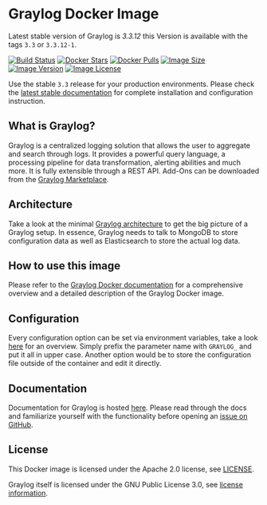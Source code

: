 # Graylog Docker Image

Latest stable version of Graylog is *3.3.12* this Version is available with the tags `3.3` or `3.3.12-1`.

[![Build Status](https://travis-ci.org/Graylog2/graylog-docker.svg?branch=3.3)](https://travis-ci.org/Graylog2/graylog-docker) [![Docker Stars](https://img.shields.io/docker/stars/graylog/graylog.svg)][hub] [![Docker Pulls](https://img.shields.io/docker/pulls/graylog/graylog.svg)][hub] [![Image Size](https://images.microbadger.com/badges/image/graylog/graylog:3.3.svg)][microbadger] [![Image Version](https://images.microbadger.com/badges/version/graylog/graylog:3.3.svg)][microbadger] [![Image License](https://images.microbadger.com/badges/license/graylog/graylog:3.3.svg)][microbadger]

[hub]: https://hub.docker.com/r/graylog/graylog/
[microbadger]: https://microbadger.com/images/graylog/graylog

Use the stable `3.3` release for your production environments. Please check the [latest stable documentation](http://docs.graylog.org/en/3.3/pages/installation/docker.html) for complete installation and configuration instruction.


## What is Graylog?

Graylog is a centralized logging solution that allows the user to aggregate and search through logs. It provides a powerful query language, a processing pipeline for data transformation, alerting abilities and much more. It is fully extensible through a REST API. Add-Ons can be downloaded from the [Graylog Marketplace](https://marketplace.graylog.org/).

## Architecture

Take a look at the minimal [Graylog architecture](http://docs.graylog.org/en/3.3/pages/architecture.html) to get the big picture of a Graylog setup. In essence, Graylog needs to talk to MongoDB to store configuration data as well as Elasticsearch to store the actual log data.

## How to use this image

Please refer to the [Graylog Docker documentation](http://docs.graylog.org/en/3.3/pages/installation/docker.html) for a comprehensive overview and a detailed description of the Graylog Docker image.

## Configuration

Every configuration option can be set via environment variables, take a look [here](http://docs.graylog.org/en/3.3/pages/configuration/server.conf.html) for an overview. Simply prefix the parameter name with `GRAYLOG_` and put it all in upper case. Another option would be to store the configuration file outside of the container and edit it directly.

## Documentation

Documentation for Graylog is hosted [here](http://docs.graylog.org/). Please read through the docs and familiarize yourself with the functionality before opening an [issue on GitHub](https://github.com/Graylog2/graylog2-server/issues).

## License

This Docker image is licensed under the Apache 2.0 license, see [LICENSE](LICENSE).

Graylog itself is licensed under the GNU Public License 3.0, see [license information](https://github.com/Graylog2/graylog2-server/blob/master/COPYING).
